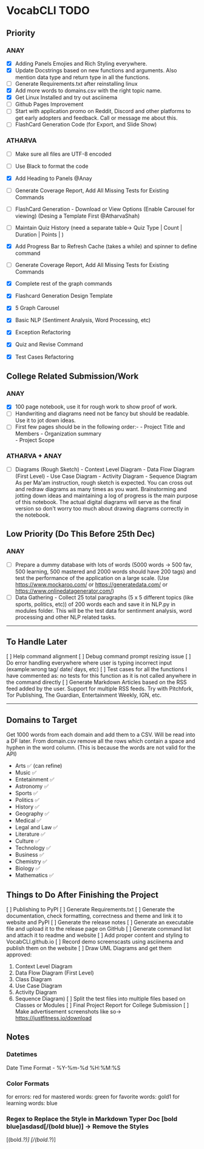 # VocabCLI TODO

## Priority

### ANAY

- [x]  Adding Panels Emojies and Rich Styling everywhere.
- [x]  Update Docstrings based on new functions and arguments. Also mention data type and return type in all the functions.
- [ ]  Generate Requirements.txt after reinstalling linux
- [x]  Add more words to domains.csv with the right topic name.
- [x]  Get Linux Installed and try out asciinema
- [ ]  Github Pages Improvement
- [ ]  Start with application promo on Reddit, Discord and other platforms to get early adopters and feedback. Call or message me about this.
- [ ]  FlashCard Generation Code (for Export, and Slide Show)

### ATHARVA

- [ ]  Make sure all files are UTF-8 encoded
- [ ]  Use Black to format the code

- [x]  Add Heading to Panels @Anay
- [ ]  Generate Coverage Report, Add All Missing Tests for Existing Commands
- [ ]  FlashCard Generation - Download or View Options (Enable Carousel for viewing) (Desing a Template First @AtharvaShah)
- [ ]  Maintain Quiz History (need a separate table-> Quiz Type | Count | Duration | Points | )
- [x]  Add Progress Bar to Refresh Cache (takes a while) and spinner to define command
- [ ]  Generate Coverage Report, Add All Missing Tests for Existing Commands
- [x]  Complete rest of the graph commands
- [x]  Flashcard Generation Design Template
- [x]  5 Graph Carousel
- [x]  Basic NLP (Sentiment Analysis, Word Processing, etc)
- [x]  Exception Refactoring
- [x]  Quiz and Revise Command
- [x]  Test Cases Refactoring

## College Related Submission/Work

### ANAY

- [x] 100 page notebook, use it for rough work to show proof of work.
- [ ] Handwriting and diagrams need not be fancy but should be readable. Use it to jot down ideas.
- [ ] First few pages should be in the following order:-
      -  Project Title and Members
      -  Organization summary  
      -  Project Scope

### ATHARVA + ANAY

- [ ] Diagrams (Rough Sketch)
      -  Context Level Diagram
      -  Data Flow Diagram (First Level)
      -  Use Case Diagram
      -  Activity Diagram
      -  Sequence Diagram
  As per Ma'am instruction, rough sketch is expected. You can cross out and redraw diagrams as many times as you want. Brainstorming and jotting down ideas and maintaining a log of progress is the main purpose of this notebook. The actual digital diagrams will serve as the final version so don't worry too much about drawing diagrams correctly in the notebook.

## Low Priority (Do This Before 25th Dec)

### ANAY

- [ ] Prepare a dummy database with lots of words (5000 words -> 500 fav, 500 learning, 500 mastered and 2000 words should have 200 tags) and test the performance of the application on a large scale.  (Use <https://www.mockaroo.com/> or <https://generatedata.com/> or <https://www.onlinedatagenerator.com/>)
- [ ] Data Gathering - Collect 25 total paragraphs (5 x 5 different topics (like sports, politics, etc)) of 200 words each and save it in NLP.py in modules folder. This will be the test data for sentinment analysis, word processing and other NLP related tasks.

---

## To Handle Later

[ ] Help command alignment
[ ] Debug command prompt resizing issue
[ ] Do error handling everywhere where user is typing incorrect input (example:wrong tag/ date/ days, etc)
[ ] Test cases for all the functions I have commented as: no tests for this function as it is not called anywhere in the command directly
[ ] Generate Markdown Articles based on the RSS feed added by the user. Support for multiple RSS feeds. Try with Pitchfork, Tor Publishing, The Guardian, Entertainment Weekly, IGN, etc.

---

## Domains to Target

Get 1000 words from each domain and add them to a CSV. Will be read into a DF later.
From domain.csv remove all the rows which contain a space and hyphen in the word column. (This is because the words are not valid for the API)

- Arts ✅ (can refine)
- Music ✅
- Entetainment  ✅
- Astronomy ✅
- Sports   ✅
- Politics  ✅
- History    ✅
- Geography ✅
- Medical   ✅
- Legal and Law ✅
- Literature    ✅
- Culture     ✅
- Technology   ✅
- Business    ✅
- Chemistry   ✅
- Biology     ✅
- Mathematics   ✅

## Things to Do After Finishing the Project

[ ] Publishing to PyPI
[ ] Generate Requirements.txt
[ ] Generate the documentation, check formatting, correctness and theme and link it to website and PyPI
[ ] Generate the release notes
[ ] Generate an executable file and upload it to the release page on GitHub
[ ] Generate command list and attach it to readme and website
[ ] Add proper content and styling to VocabCLI.github.io
[ ] Record demo screenscasts using asciinema and publish them on the website
[ ] Draw UML Diagrams and get them approved:

  1. Context Level Diagram
  2. Data Flow Diagram (First Level)
  3. Class Diagram
  4. Use Case Diagram
  5. Activity Diagram
  6. Sequence Diagram)
[ ] Split the test files into multiple files based on Classes or Modules
[ ] Final Project Report for College Submission
[ ]  Make advertisement screenshots like so-> https://justfitness.io/download

## Notes

### Datetimes

Date Time Format -  %Y-%m-%d %H:%M:%S

### Color Formats

for errors: red
for mastered words: green
for favorite words: gold1
for learning words: blue

### Regex to Replace the Style in Markdown Typer Doc [bold blue]asdasd[/(bold blue)] -> Remove the Styles

\[(bold.*?)\]
\[/(bold.*?)\]
